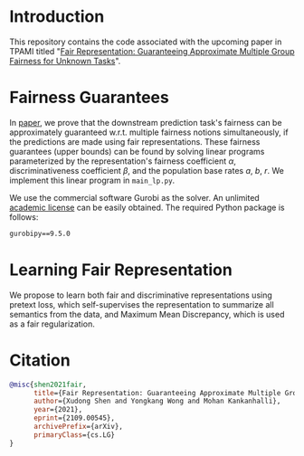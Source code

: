 # Introduction

This repository contains the code associated with the upcoming paper in TPAMI titled "[Fair Representation: Guaranteeing Approximate Multiple Group Fairness for Unknown Tasks](https://arxiv.org/abs/2109.00545)".

# Fairness Guarantees

In [paper](https://arxiv.org/abs/2109.00545), we prove that the downstream prediction task's fairness can be approximately guaranteed w.r.t. multiple fairness notions simultaneously, if the predictions are made using fair representations. These fairness guarantees (upper bounds) can be found by solving linear programs parameterized by the representation's fairness coefficient $\alpha$, discriminativeness coefficient $\beta$, and the population base rates $a$, $b$, $r$. We implement this linear program in `main_lp.py`.

We use the commercial software Gurobi as the solver. An unlimited [academic license](https://www.gurobi.com/academia/academic-program-and-licenses/) can be easily obtained.  The required Python package is follows:

```txt
gurobipy==9.5.0
```

# Learning Fair Representation

We propose to learn both fair and discriminative representations using pretext loss, which self-supervises the representation to summarize all semantics from the data, and Maximum Mean Discrepancy, which is used as a fair regularization.

# Citation

```bibtex
@misc{shen2021fair,
      title={Fair Representation: Guaranteeing Approximate Multiple Group Fairness for Unknown Tasks}, 
      author={Xudong Shen and Yongkang Wong and Mohan Kankanhalli},
      year={2021},
      eprint={2109.00545},
      archivePrefix={arXiv},
      primaryClass={cs.LG}
}
```